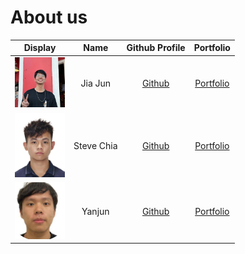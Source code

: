 # About us
| Display                                   |    Name    |             Github Profile              |            Portfolio            |
|-------------------------------------------|:----------:|:---------------------------------------:|:-------------------------------:|
| <img src="images/jiajun.jpg" width="80"/> |  Jia Jun   | [Github](https://github.com/jiajun2002) | [Portfolio](team/jiajun2002.md) |
| <img src="images/steve.jpg" width="80"/>  | Steve Chia | [Github](https://github.com/Stevexchia) | [Portfolio](team/stevexchia.md) |
| <img src="images/yanjun.jpg" width="80"/> |   Yanjun   | [Github](https://github.com/xyanjun02)  | [Portfolio](team/xyanjun02.md)  |